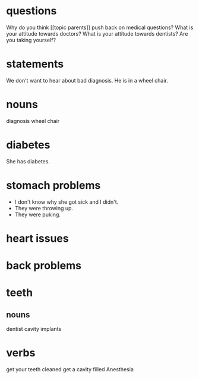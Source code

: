 # questions 
Why do you think [[topic parents]] push back on medical questions?
What is your attitude towards doctors?
What is your attitude towards dentists?
Are you taking yourself?

# statements
We don't want to hear about bad diagnosis.
He is in a wheel chair.
# nouns
diagnosis
wheel chair

# diabetes
She has diabetes.

# stomach problems
- I don't know why she got sick and I didn't.
- They were throwing up.
- They were puking.

# heart issues

# back problems

# teeth
## nouns
dentist
cavity
implants

# verbs
get your teeth cleaned
get a cavity filled
Anesthesia